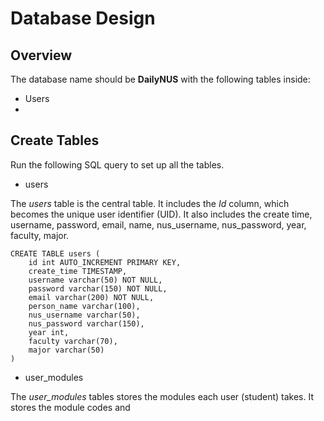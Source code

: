 # Database Design

## Overview
The database name should be __DailyNUS__ with the following tables inside:
- Users
- 

## Create Tables
Run the following SQL query to set up all the tables.

- users<br>

The _users_ table is the central table. It includes the _Id_ column, which becomes the unique user identifier (UID). It also includes the create time, username, password, email, name, nus_username, nus_password, year, faculty, major.

```
CREATE TABLE users (
	id int AUTO_INCREMENT PRIMARY KEY,
	create_time TIMESTAMP,
	username varchar(50) NOT NULL,
	password varchar(150) NOT NULL,
	email varchar(200) NOT NULL,
	person_name varchar(100),
	nus_username varchar(50),
	nus_password varchar(150),
	year int,
	faculty varchar(70),
	major varchar(50)
)
```

- user_modules<br>

The _user_modules_ tables stores the modules each user (student) takes. It stores the module codes and 